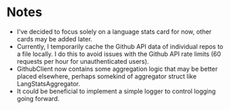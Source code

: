 # Notes

- I've decided to focus solely on a language stats card for now, other cards may be added later.
- Currently, I temporarily cache the Github API data of individual repos to a file locally. I do this to avoid issues with the Github API rate limits (60 requests per hour for unauthenticated users).
- GithubClient now contains some aggregation logic that may be better placed elsewhere, perhaps somekind of aggregator struct like LangStatsAggregator.
- It could be beneficial to implement a simple logger to control logging going forward.
